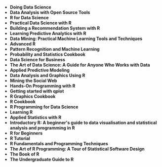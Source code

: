 <ul>
   <li><b><a target="_blank" href="https://github.com/manjunath5496/Git-Books/blob/master/git(1).pdf" style="text-decoration:none;">Doing Data Science</a></b></li>                            
<li><b><a target="_blank" href="https://github.com/manjunath5496/Git-Books/blob/master/git(2).pdf" style="text-decoration:none;">Data Analysis with Open Source Tools</a></b></li>
                                <li><b><a target="_blank" href="https://github.com/manjunath5496/Git-Books/blob/master/git(3).pdf" style="text-decoration:none;">R for Data Science</a></b></li>
                               
<li><b><a target="_blank" href="https://github.com/manjunath5496/Git-Books/blob/master/git(4).pdf" style="text-decoration:none;">Practical Data Science with R</a></b></li>
                                <li><b><a target="_blank" href="https://github.com/manjunath5496/Git-Books/blob/master/git(5).pdf" style="text-decoration:none;"> Building a Recommendation System with R </a></b></li>
                                
 <li><b><a target="_blank" href="https://github.com/manjunath5496/Git-Books/blob/master/git(6).pdf" style="text-decoration:none;">Learning Predictive Analytics with R</a></b></li>
                          
<li><b><a target="_blank" href="https://github.com/manjunath5496/Git-Books/blob/master/git(7).pdf" style="text-decoration:none;">Data Mining: Practical Machine Learning Tools and Techniques </a></b></li>
                                <li><b><a target="_blank" href="https://github.com/manjunath5496/Git-Books/blob/master/git(8).pdf" style="text-decoration:none;">Advanced R</a></b></li>
                                <li><b><a target="_blank" href="https://github.com/manjunath5496/Git-Books/blob/master/git(9).pdf" style="text-decoration:none;">Pattern Recognition and Machine Learning </a></b></li>
                                
 
        
<li><b><a target="_blank" href="https://github.com/manjunath5496/Git-Books/blob/master/git(11).pdf" style="text-decoration:none;">Probability and Statistics Cookbook </a></b></li>
                               
 <li><b><a target="_blank" href="https://github.com/manjunath5496/Git-Books/blob/master/git(13).pdf" style="text-decoration:none;">Data Science for Business</a></b></li> 
 
 <li><b><a target="_blank" href="https://github.com/manjunath5496/Git-Books/blob/master/git(14).pdf" style="text-decoration:none;">The Art of Data Science: A Guide for Anyone Who Works with Data</a></b></li> 
<li><b><a target="_blank" href="https://github.com/manjunath5496/Git-Books/blob/master/git(15).pdf" style="text-decoration:none;">Applied Predictive Modeling </a></b></li>

  
 <li><b><a target="_blank" href="https://github.com/manjunath5496/Git-Books/blob/master/git(16).pdf" style="text-decoration:none;">Data Analysis and Graphics Using R</a></b></li>
                                <li><b><a target="_blank" href="https://github.com/manjunath5496/Git-Books/blob/master/git(17).pdf" style="text-decoration:none;">Mining the Social Web </a></b></li>
                                
  <li><b><a target="_blank" href="https://github.com/manjunath5496/Git-Books/blob/master/git(18).pdf" style="text-decoration:none;">Hands-On Programming with R</a></b></li>
                                <li><b><a target="_blank" href="https://github.com/manjunath5496/Git-Books/blob/master/git(19).pdf" style="text-decoration:none;">Getting started with qplot </a></b></li>
         <li><b><a target="_blank" href="https://github.com/manjunath5496/Git-Books/blob/master/git(20).pdf" style="text-decoration:none;">R Graphics Cookbook </a></b></li>                                                           
                                
   <li><b><a target="_blank" href="https://github.com/manjunath5496/Git-Books/blob/master/git(21).pdf" style="text-decoration:none;">R Cookbook</a></b></li>
                                <li><b><a target="_blank" href="https://github.com/manjunath5496/Git-Books/blob/master/git(22).pdf" style="text-decoration:none;">R Programming for Data Science </a></b></li>
         <li><b><a target="_blank" href="https://github.com/manjunath5496/Git-Books/blob/master/git(24).pdf" style="text-decoration:none;">Learning R </a></b></li>                                  
                                
   <li><b><a target="_blank" href="https://github.com/manjunath5496/Git-Books/blob/master/git(25).pdf" style="text-decoration:none;">Applied Statistics with R</a></b></li>
                                <li><b><a target="_blank" href="https://github.com/manjunath5496/Git-Books/blob/master/git(26).pdf" style="text-decoration:none;">Introductory R: A beginner's guide to data visualisation and statistical analysis and programming in R </a></b></li>
         <li><b><a target="_blank" href="https://github.com/manjunath5496/Git-Books/blob/master/git(27).pdf" style="text-decoration:none;">R for Beginners </a></b></li>                                      
                                
   <li><b><a target="_blank" href="https://github.com/manjunath5496/Git-Books/blob/master/git(28).pdf" style="text-decoration:none;">   R Tutorial </a></b></li>                                  
                                
   <li><b><a target="_blank" href="https://github.com/manjunath5496/Git-Books/blob/master/git(29).pdf" style="text-decoration:none;">R Fundamentals and Programming Techniques</a></b></li>
                                <li><b><a target="_blank" href="https://github.com/manjunath5496/Git-Books/blob/master/git(30).pdf" style="text-decoration:none;">The Art of R Programming: A Tour of Statistical Software Design</a></b></li>
         <li><b><a target="_blank" href="https://github.com/manjunath5496/Git-Books/blob/master/git(31).pdf" style="text-decoration:none;">The Book of R </a></b></li>                                      
                             <li><b><a target="_blank" href="https://github.com/manjunath5496/Git-Books/blob/master/git(32).pdf" style="text-decoration:none;">The Undergraduate Guide to R</a></b></li>
                                           
                                
 
 </ul>
